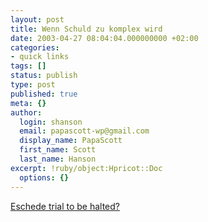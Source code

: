 ```yaml
---
layout: post
title: Wenn Schuld zu komplex wird
date: 2003-04-27 08:04:04.000000000 +02:00
categories:
- quick links
tags: []
status: publish
type: post
published: true
meta: {}
author:
  login: shanson
  email: papascott-wp@gmail.com
  display_name: PapaScott
  first_name: Scott
  last_name: Hanson
excerpt: !ruby/object:Hpricot::Doc
  options: {}
---
```

<p><a title="Spiegel Kommentar: Wenn Schuld zu komplex wird" href="http://www.spiegel.de/panorama/0,1518,246359,00.html">Eschede trial to be halted?</a></p>

